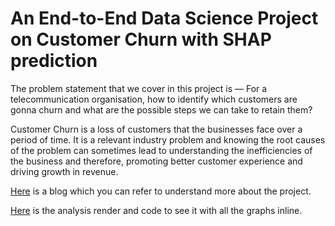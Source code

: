 # An End-to-End Data Science Project on Customer Churn with SHAP prediction

The problem statement that we cover in this project is — For a telecommunication organisation, how to identify which customers are gonna churn and what are the possible steps we can take to retain them?

Customer Churn is a loss of customers that the businesses face over a period of time. It is a relevant industry problem and knowing the root causes of the problem can sometimes lead to understanding the inefficiencies of the business and therefore, promoting better customer experience and driving growth in revenue.

[Here](https://medium.com/@bhaanum/an-end-to-end-data-science-project-on-customer-churn-with-shap-prediction-fa95649b823d) is a blog which you can refer to understand more about the project. 

[Here](https://nbviewer.org/github/bhanumitt/telco_churn/blob/master/analysis.ipynb) is the analysis render and code to see it with all the graphs inline. 
